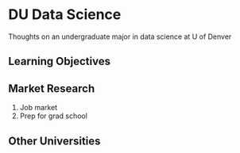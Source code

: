 # DU Data Science
Thoughts on an undergraduate major in data science at U of Denver

## Learning Objectives

## Market Research

1. Job market
2. Prep for grad school

## Other Universities
